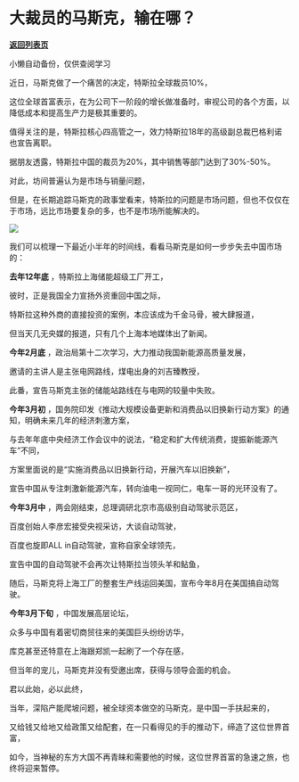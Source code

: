 # 大裁员的马斯克，输在哪？

[**返回列表页**](/gzh/政事堂2019)

小懒自动备份，仅供查阅学习

近日，马斯克做了一个痛苦的决定，特斯拉全球裁员10%，

这位全球首富表示，在为公司下一阶段的增长做准备时，审视公司的各个方面，以降低成本和提高生产力是极其重要的。

值得关注的是，特斯拉核心四高管之一，效力特斯拉18年的高级副总裁巴格利诺也宣告离职。

据朋友透露，特斯拉中国的裁员为20%，其中销售等部门达到了30%-50%。

对此，坊间普遍认为是市场与销量问题，

但是，在长期追踪马斯克的政事堂看来，特斯拉的问题是市场问题，但也不仅仅在于市场，远比市场要复杂的多，也不是市场所能解决的。

![](https://mmbiz.qpic.cn/mmbiz_jpg/rxhS23yu8cPibUEriaBKygCIDZPMTJUzfzJrxORdaP8qusichpJwiaOoP8wr3DF0GK4yh560ibENQu9VDoDAHzXypMw/640?wx_fmt=jpeg&from;=appmsg)

我们可以梳理一下最近小半年的时间线，看看马斯克是如何一步步失去中国市场的：

  

 **去年12年底** ，特斯拉上海储能超级工厂开工，

彼时，正是我国全力宣扬外资重回中国之际，

特斯拉这种外商的直接投资的案例，本应该成为千金马骨，被大肆报道，

但当天几无央媒的报道，只有几个上海本地媒体出了新闻。

  

 **今年2月底** ，政治局第十二次学习，大力推动我国新能源高质量发展，

邀请的主讲人是主张电网路线，煤电出身的刘吉臻教授，

此番，宣告马斯克主张的储能站路线在与电网的较量中失败。

  

 **今年3月初** ，国务院印发《推动大规模设备更新和消费品以旧换新行动方案》的通知，明确未来几年的经济刺激方案，

与去年年底中央经济工作会议中的说法，“稳定和扩大传统消费，提振新能源汽车”不同，

方案里面说的是“实施消费品以旧换新行动，开展汽车以旧换新”，

宣告中国从专注刺激新能源汽车，转向油电一视同仁，电车一哥的光环没有了。

  

 **今年3月中** ，两会刚结束，总理调研北京市高级别自动驾驶示范区，

百度创始人李彦宏接受央视采访，大谈自动驾驶，

百度也旋即ALL in自动驾驶，宣称自家全球领先，

宣告中国的自动驾驶不会再次让特斯拉当领头羊和鲇鱼，

随后，马斯克将上海工厂的整套生产线运回美国，宣布今年8月在美国搞自动驾驶。

  

 **今年3月下旬** ，中国发展高层论坛，

众多与中国有着密切商贸往来的美国巨头纷纷访华，

库克甚至还特意在上海跟郑凯一起刷了一个存在感，

但当年的宠儿，马斯克并没有受邀出席，获得与领导会面的机会。

  

君以此始，必以此终，

当年，深陷产能爬坡问题，被全球资本做空的马斯克，是中国一手扶起来的，

又给钱又给地又给政策又给配套，在一只看得见的手的推动下，缔造了这位世界首富，

如今，当神秘的东方大国不再青睐和需要他的时候，这位世界首富的急速之旅，也终将迎来暂停。

  


